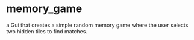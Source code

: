 # memory_game
a Gui that creates a simple random memory game where the user selects two hidden tiles to find matches.
